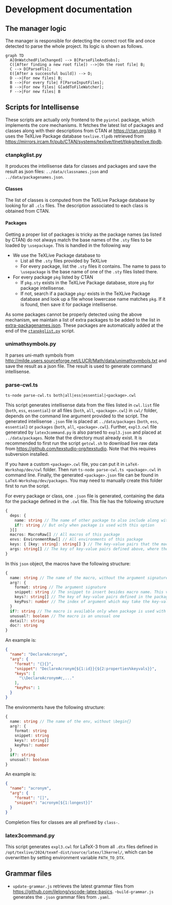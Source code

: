 # Development documentation

## The manager logic

The manager is responsible for detecting the correct root file and once detected to parse the whole project. Its logic is shown as follows.
```mermaid
graph TD
  A[OnWatchedFileChanged] --> B[ParseFileAndSubs];
  C([After finding a new root file]) -->|On the root file| B;
  C --> D[ParseFls];
  E([After a successful build]) --> D;
  D -->|For new files| B;
  B -->|For every file| F[ParseInputFiles];
  B -->|For new files| G[addToFileWatcher];
  F -->|For new files| B
```

## Scripts for Intellisense

These scripts are actually only frontend to the `pyintel` package, which implements the core mechanisms. It fetches the latest list of packages and classes along with their descriptions from CTAN at https://ctan.org/pkg. It uses the TeXLive Package database `texlive.tlpdb` retrieved from https://mirrors.ircam.fr/pub/CTAN/systems/texlive/tlnet/tlpkg/texlive.tlpdb.

### ctanpkglist.py

It produces the intellisense data for classes and packages and save the result as json files: `../data/classnames.json` and `../data/packagenames.json`.

#### Classes

The list of classes is computed from the TeXLive Package database by looking for all `.cls` files. The description associated to each class is obtained from CTAN.

#### Packages

Getting a proper list of packages is tricky as the package names (as listed by CTAN) do not always match the base names of the `.sty` files to be loaded by `\usepackage`. This is handled in the following way

- We use the TeXLive Package database to
  - List all the `.sty` files provided by TeXLive
  - For every package, list the `.sty` files it contains. The name to pass to `\usepackage` is the base name of one of the `.sty` files listed there.
- For every package `pkg` listed by CTAN
  - If `pkg.sty` exists in the TeXLive Package database, store `pkg` for package intellisense.
  - If not, search if a package `pkg/` exists in the TeXLive Package database and look up a file whose lowercase name matches `pkg`. If it is found, then save it for package intellisense.

As some packages cannot be properly detected using the above mechanism, we maintain a list of extra packages to be added to the list in [extra-packagenames.json](extra-packagenames.json). These packages are automatically added at the end of the [`ctanpkglist.py`](ctanpkglist.py) script.

### unimathsymbols.py

It parses uni-math symbols from http://milde.users.sourceforge.net/LUCR/Math/data/unimathsymbols.txt and save the result as a json file. The result is used to generate command intellisense.

### parse-cwl.ts
```
ts-node parse-cwl.ts both|all|ess|essential|<package>.cwl
```

This script generates intellisense data from the files listed in `cwl.list` file (`both`, `ess`, `essential`) or all files (`both`, `all`, `<package>.cwl`) in `cwl/` folder, depends on the command line argument provided to the script. The generated intellisense `.json` file is placed at `../data/packages` (`both`, `ess`, `essential`) or `packages` (`both`, `all`, `<package>.cwl`).
Further, `expl3.cwl` file generated by `latex3command.py` is also parsed to `expl3.json` and placed at `../data/packages`.
Note that the directory must already exist. It is recommended to first run the script `getcwl.sh` to download live raw data from https://github.com/texstudio-org/texstudio. Note that this requires subversion installed.

If you have a custom `<package>.cwl` file, you can put it in `LaTeX-Workshop/dev/cwl` folder. Then run `ts-node parse-cwl.ts <package>.cwl` in command line. Finally, the generated `<package>.json` file can be found in `LaTeX-Workshop/dev/packages`. You may need to manually create this folder first to run the script.

For every package or class, one `.json` file is generated, containing the data for the package defined in the `.cwl` file. This file has the following structure
```typescript
{
  deps: {
    name: string // The name of other package to also include along with this one
    if?: string // But only when package is used with this option
  }[]
  macros: MacroRaw[] // All macros of this package
  envs: EnvironmentRaw[] // All environments of this package
  keys: { [key: string]: string[] } // The key-value pairs that the macros/environments or this package can use
  args: string[] // The key of key-value pairs defined above, where the pairs can be used as package options
}
```

In this `json` object, the macros have the following structure:
```typescript
{
  name: string // The name of the macro, without the argument signature e.g., {}
  arg?: {
    format: string // The argument signature
    snippet: string // The snippet to insert besides macro name. This variable does not include name
    keys?: string[] // The key of key-value pairs defined in the package, where the pairs can be used as possible macro argument values
    keyPos?: number // The index of argument which may take the key-value pair. Start from zero, count from left to right, regardless of argument types e.g., {}, [], () or ||.
  }
  if?: string // The macro is available only when package is used with this option
  unusual?: boolean // The macro is an unusual one
  detail?: string
  doc?: string
}
```
An example is:
```json
{
  "name": "DeclareAcronym",
  "arg": {
    "format": "{}{}",
    "snippet": "DeclareAcronym{${1:id}}{${2:properties%keyvals}}",
    "keys": [
      "\\DeclareAcronym#c,..."
    ],
    "keyPos": 1
  }
}
```

The environments have the following structure:
```typescript
{
  name: string // The name of the env, without \begin{}
  arg?: {
    format: string
    snippet: string
    keys?: string[]
    keyPos?: number
  }
  if?: string
  unusual?: boolean
}
```
An example is:
```json
{
  "name": "acronym",
  "arg": {
    "format": "[]",
    "snippet": "acronym[${1:longest}]"
  }
}
```

Completion files for classes are all prefixed by `class-`.

### latex3command.py

This script generates `expl3.cwl` for LaTeX-3 from all `.dtx` files defined in `/opt/texlive/2024/texmf-dist/source/latex/l3kernel/`, which can be overwritten by setting environment variable `PATH_TO_DTX`.

## Grammar files

- `update-grammar.js` retrieves the latest grammar files from https://github.com/jlelong/vscode-latex-basics.
-`build-grammar.js` generates the `.json` grammar files from `.yaml`.
